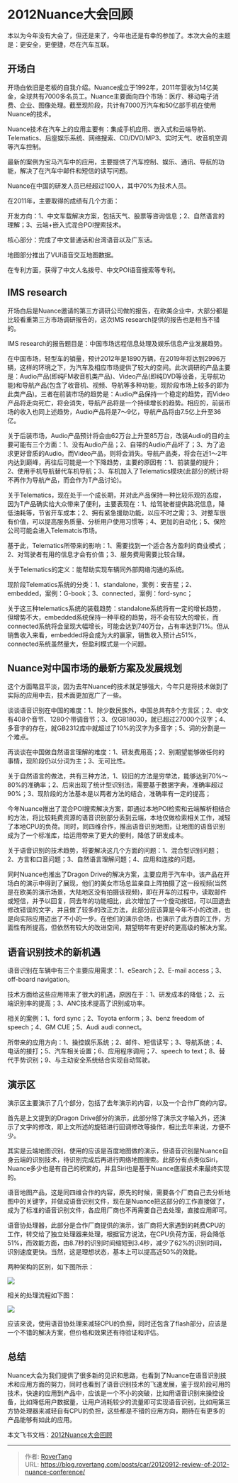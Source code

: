 # 2012Nuance大会回顾


本以为今年没有大会了，但还是来了，今年也还是有幸的参加了。本次大会的主题是：更安全，更便捷，尽在汽车互联。

## 开场白

开场白依旧是老板的自我介绍。Nuance成立于1992年，2011年营收为14亿美金，全球共有7000多名员工。Nuance主要面向四个市场：医疗、移动电子消费、企业、图像处理。截至现阶段，共计有7000万汽车和50亿部手机在使用Nuance的技术。

Nuance技术在汽车上的应用主要有：集成手机应用、嵌入式和云端导航、Telematics、后座娱乐系统、网络搜索、CD/DVD/MP3、实时天气、收音机空调等汽车控制。

最新的案例为宝马汽车中的应用，主要提供了汽车控制、娱乐、通讯、导航的功能，解决了在汽车中邮件和短信的读写问题。

Nuance在中国的研发人员已经超过100人，其中70%为技术人员。

在2011年，主要取得的成绩有几个方面：

开发方向：1、中文车载解决方案，包括天气、股票等咨询信息；2、自然语言的理解；3、云端&#43;嵌入式混合POI搜索技术。

核心部分：完成了中文普通话和台湾语音以及广东话。

地图部分推出了VUI语音交互地图数据。

在专利方面，获得了中文人名拨号、中文POI语音搜索等专利。

## IMS research

开场白后是Nuance邀请的第三方调研公司做的报告，在欧美企业中，大部分都是比较看重第三方市场调研报告的，这次IMS research提供的报告也是相当不错的。

IMS research的报告题目是：中国市场远程信息处理及娱乐信息产业发展趋势。

在中国市场，轻型车的销量，预计2012年是1890万辆，在2019年将达到2996万辆，这样的环境之下，为汽车及相应市场提供了较大的空间。此次调研的产品主要是：Audio产品(即纯FM收音机类产品)、Video产品(即纯DVD等设备，无导航功能)和导航产品(包含了收音机、视频、导航等多种功能，现阶段市场上较多的即为此类产品)。三者在前装市场的趋势是：Audio产品保持一个稳定的趋势，而Video产品将走向死亡，将会消失，导航产品将是一个持续增长的趋势。相应的，前装市场的收入也同上述趋势，Audio产品将是7～9亿，导航产品将由7.5亿上升至36亿。

关于后装市场，Audio产品预计将会由62万台上升至85万台，改装Audio的目的主要可能有三个方面：1、没有Audio产品；2、自带的Audio产品坏了；3、为了追求更好音质的Audio。而Video产品，则将会消失。导航产品类，将会在近1～2年内达到巅峰，再往后可能是一个下降趋势，主要的原因有：1、前装量的提升；2、使用手机导航替代车机导航；3、车机加入了Telematics模块(此部分的统计将不再作为导航产品，而会作为T产品讨论)。

关于Telematics，现在处于一个成长期，并对此产品保持一种比较乐观的态度，因为T产品确实给大众带来了便利，主要表现在：1、给驾驶者提供路况信息，降低油耗等，节省开车成本；2、拥有紧急援助功能，以应不时之需；3、对整车很有价值，可以提高服务质量、分析用户使用习惯等；4、更加的自动化；5、保险公司可能会进入Telematcis市场。

基于此，Telematics所带来的影响：1、需要找到一个适合各方盈利的商业模式；2、对驾驶者有用的信息才会有价值；3、服务费用需要比较合理。

关于Telematics的定义：能帮助实现车辆同外部网络沟通的系统。

现阶段Telematics系统的分类：1、standalone，案例：安吉星；2、embedded，案例：G-book；3、connected，案例：ford-sync；

关于这三种telematics系统的装载趋势：standalone系统将有一定的增长趋势，但增势不大，embedded系统保持一种平稳的趋势，将不会有较大的增长，而connected系统将会呈现大幅增长，可能会达到740万台，占有率达到71%。但从销售收入来看，embedded将会成为大的赢家，销售收入预计占51%，connected系统虽然量大，但盈利模式是一个问题。

## Nuance对中国市场的最新方案及发展规划

这个方面略显平淡，因为去年Nuance的技术就足够强大，今年只是将技术做到了实际的应用中去，技术面更加宽广了一些。

谈谈语音识别在中国的难度：1、除少数民族外，中国总共有8个方言区；2、中文有408个音节、1280个带调音节；3、仅GB18030，就已超过27000个汉字；4、多音字的存在，就GB2312库中就超过了10%的汉字为多音字；5、词的分割是一个难点。

再谈谈在中国做自然语言理解的难度：1、研发费用高；2、别期望能够做任何的事情，现阶段仍以分词为主；3、无可比性。

关于自然语言的做法，共有三种方法，1、较旧的方法是穷举法，能够达到70%～80%的准确率；2、后来出现了统计型识别法，需要基于数据字典，准确率超过90%；3、现阶段的方法基本是以两者方法的结合，准确率有一定的提高；

今年Nuance推出了混合POI搜索解决方案，即通过本地POI检索和云端解析相结合的方法，将比较耗费资源的语音识别部分丢到云端，本地仅做检索相关工作，减轻了本地CPU的负荷。同时，同四维合作，推出语音识别地图，让地图的语音识别成为了一个标准库，给运用带来了更大的便利，降低了研发成本。

关于语音识别的技术趋势，将要解决这几个方面的问题：1、混合型识别问题；2、方言和口音问题；3、自然语言理解问题；4、应用和连接的问题。

同时Nuance也推出了Dragon Drive的解决方案，主要应用于汽车中。该产品在开场白的演示中得到了展现，他们的美女市场总监亲自上阵拍摄了这一段视频(当然是在欧美的演示场景，大陆地区没有拍摄该视频)，即在开车的过程中，读取邮件或短信，并予以回复，同去年的功能相比，此次增加了一个旋动按钮，可以回退去修改错误的文字，并且做了较多的改正方法，此部分应该算是今年不小的改进，也是向实际应用迈出了不小的一步。在他们的演示会场，也演示了此方面的工作，方面性有所提高，但依然有较大的改进空间，期望明年有更好的更高级的解决方案。

## 语音识别技术的新机遇

语音识别在车辆中有三个主要应用需求：1、eSearch；2、E-mail access；3、off-board navigation。

技术方面给这些应用带来了很大的机遇，原因在于：1、研发成本的降低；2、云端识别率的提高；3、ANC技术提高了识别成功率。

相关的案例：1、ford sync；2、Toyota enform；3、benz freedom of speech；4、GM CUE；5、Audi audi connect。

所带来的应用方向：1、操控娱乐系统；2、邮件、短信读写；3、导航系统；4、电话的接打；5、汽车相关设置；6、应用程序调用；7、speech to text；8、替代手势识别；9、与主动安全系统结合实现自动驾驶。

## 演示区

演示区主要演示了几个部分，包括了去年演示的内容，以及一个合作厂商的内容。

首先是上文提到的Dragon Drive部分的演示，此部分除了演示文字输入外，还演示了文字的修改，即上文所述的旋钮进行回调修改等操作，相比去年来说，方便不少。

其实是云端地图识别，使用的应该是百度地图做的演示，但语音识别是Nuance自身云端的识别技术，待识别完成后再进行网络地图搜索。此部分有点类似Siri，Nuance多少也是有自己的积累的，并且Siri也是基于Nuance底层技术来最终实现的。

语音地图产品，这是同四维合作的内容，原先的时候，需要各个厂商自己去分析地图中的关键字，并做成语音识别文件，现在是Nuance把这部分的工作直接做了，成为了标准的语音识别文件，各应用厂商也不再需要自己去处理，直接应用即可。

语音协处理器，此部分是合作厂商提供的演示，该厂商将大家遇到的耗费CPU的工作，转交给了独立处理器来处理，根据官方说法，在CPU负荷方面，将会降低51%，而效能方面，由8.7秒的识别时间缩短到3.4秒，减少了62%的识别时间，识别速度更快。当然，这是理想状态，基本上可以提高近50%的效能。

两种架构的区别，如下图所示：

![](assets/boxcnYpgfCihNLDWegMeKFN5SOD.png)

相关的处理流程如下图：

![](assets/boxcnaxsS3DIUMe0E7dNsi53NHf.png)

应该来说，使用语音协处理来减轻CPU的负担，同时还包含了flash部分，应该是一个不错的解决方案，但价格和效果还有待验证和评估。

## 总结

Nuance大会为我们提供了很多新的见识和思路，也看到了Nuance在语音识别技术和应用方面的努力，同时也看到了语音识别技术的飞速发展，鉴于现阶段可用的技术，快速的应用到产品中，应该是一个不小的突破，比如用语音识别来操控设备，比如降低用户数据量，让用户消耗较少的流量即可实现语音识别，比如用第三方协处理器来减轻自有CPU的负担，这些都是不错的应用方向，期待在有更多的产品能够有如此的应用。

本文飞书文档：[2012Nuance大会回顾](https://rovertang.feishu.cn/docx/doxcnlyozir7Eet4rBczi0UOPXg)


---

> 作者: [RoverTang](https://rovertang.com)  
> URL: https://blog.rovertang.com/posts/car/20120912-review-of-2012-nuance-conference/  

